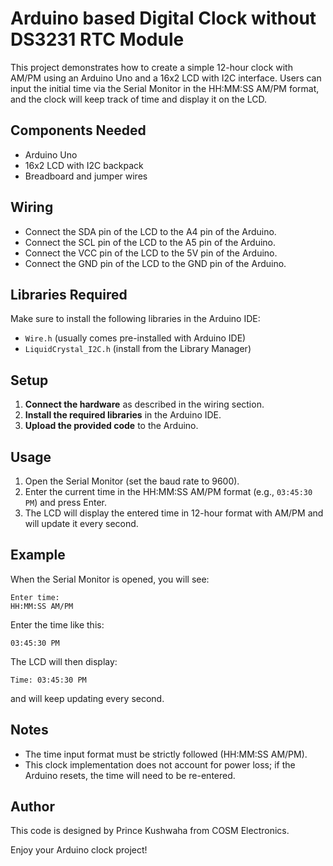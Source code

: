 # Arduino based Digital Clock without DS3231 RTC Module

This project demonstrates how to create a simple 12-hour clock with AM/PM using an Arduino Uno and a 16x2 LCD with I2C interface. Users can input the initial time via the Serial Monitor in the HH:MM:SS AM/PM format, and the clock will keep track of time and display it on the LCD.

## Components Needed

- Arduino Uno
- 16x2 LCD with I2C backpack
- Breadboard and jumper wires

## Wiring

- Connect the SDA pin of the LCD to the A4 pin of the Arduino.
- Connect the SCL pin of the LCD to the A5 pin of the Arduino.
- Connect the VCC pin of the LCD to the 5V pin of the Arduino.
- Connect the GND pin of the LCD to the GND pin of the Arduino.

## Libraries Required

Make sure to install the following libraries in the Arduino IDE:

- `Wire.h` (usually comes pre-installed with Arduino IDE)
- `LiquidCrystal_I2C.h` (install from the Library Manager)

## Setup

1. **Connect the hardware** as described in the wiring section.
2. **Install the required libraries** in the Arduino IDE.
3. **Upload the provided code** to the Arduino.

## Usage

1. Open the Serial Monitor (set the baud rate to 9600).
2. Enter the current time in the HH:MM:SS AM/PM format (e.g., `03:45:30 PM`) and press Enter.
3. The LCD will display the entered time in 12-hour format with AM/PM and will update it every second.

## Example

When the Serial Monitor is opened, you will see:

```
Enter time:
HH:MM:SS AM/PM
```

Enter the time like this:

```
03:45:30 PM
```

The LCD will then display:

```
Time: 03:45:30 PM
```

and will keep updating every second.

## Notes

- The time input format must be strictly followed (HH:MM:SS AM/PM).
- This clock implementation does not account for power loss; if the Arduino resets, the time will need to be re-entered.

## Author

This code is designed by Prince Kushwaha from COSM Electronics.

Enjoy your Arduino clock project!
